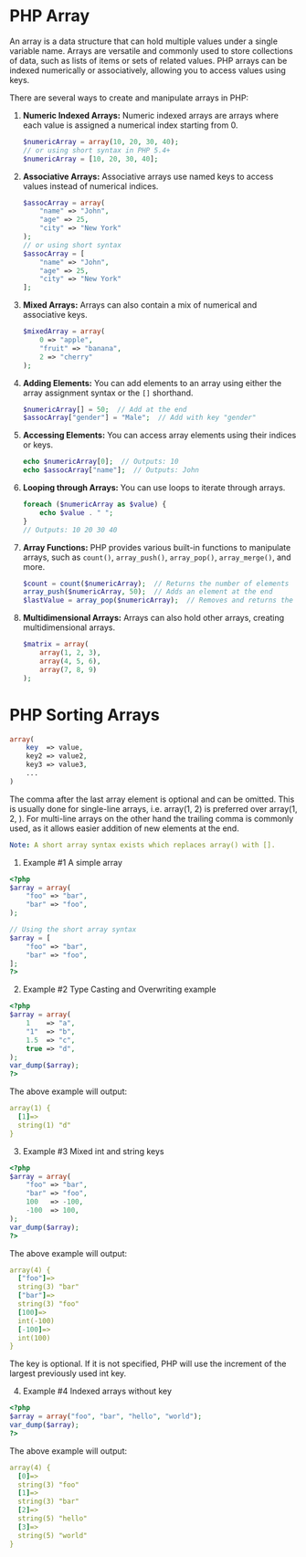 # PHP Array 

An array is a data structure that can hold multiple values under a single variable name. Arrays are versatile and commonly used to store collections of data, such as lists of items or sets of related values. PHP arrays can be indexed numerically or associatively, allowing you to access values using keys.

There are several ways to create and manipulate arrays in PHP:

1. **Numeric Indexed Arrays:**
   Numeric indexed arrays are arrays where each value is assigned a numerical index starting from 0.

   ```php
   $numericArray = array(10, 20, 30, 40);
   // or using short syntax in PHP 5.4+
   $numericArray = [10, 20, 30, 40];
   ```

2. **Associative Arrays:**
   Associative arrays use named keys to access values instead of numerical indices.

   ```php
   $assocArray = array(
       "name" => "John",
       "age" => 25,
       "city" => "New York"
   );
   // or using short syntax
   $assocArray = [
       "name" => "John",
       "age" => 25,
       "city" => "New York"
   ];
   ```

3. **Mixed Arrays:**
   Arrays can also contain a mix of numerical and associative keys.

   ```php
   $mixedArray = array(
       0 => "apple",
       "fruit" => "banana",
       2 => "cherry"
   );
   ```

4. **Adding Elements:**
   You can add elements to an array using either the array assignment syntax or the `[]` shorthand.

   ```php
   $numericArray[] = 50;  // Add at the end
   $assocArray["gender"] = "Male";  // Add with key "gender"
   ```

5. **Accessing Elements:**
   You can access array elements using their indices or keys.

   ```php
   echo $numericArray[0];  // Outputs: 10
   echo $assocArray["name"];  // Outputs: John
   ```

6. **Looping through Arrays:**
   You can use loops to iterate through arrays.

   ```php
   foreach ($numericArray as $value) {
       echo $value . " ";
   }
   // Outputs: 10 20 30 40
   ```

7. **Array Functions:**
   PHP provides various built-in functions to manipulate arrays, such as `count()`, `array_push()`, `array_pop()`, `array_merge()`, and more.

   ```php
   $count = count($numericArray);  // Returns the number of elements
   array_push($numericArray, 50);  // Adds an element at the end
   $lastValue = array_pop($numericArray);  // Removes and returns the last element
   ```

8. **Multidimensional Arrays:**
   Arrays can also hold other arrays, creating multidimensional arrays.

   ```php
   $matrix = array(
       array(1, 2, 3),
       array(4, 5, 6),
       array(7, 8, 9)
   );
   ```
# PHP Sorting Arrays

```php
array(
    key  => value,
    key2 => value2,
    key3 => value3,
    ...
)
```
The comma after the last array element is optional and can be omitted. This is usually done for single-line arrays, i.e. array(1, 2) is preferred over array(1, 2, ). For multi-line arrays on the other hand the trailing comma is commonly used, as it allows easier addition of new elements at the end.

```yml
Note: A short array syntax exists which replaces array() with [].
```

1. Example #1 A simple array

```php
<?php
$array = array(
    "foo" => "bar",
    "bar" => "foo",
);

// Using the short array syntax
$array = [
    "foo" => "bar",
    "bar" => "foo",
];
?>
```

2. Example #2 Type Casting and Overwriting example
```php
<?php
$array = array(
    1    => "a",
    "1"  => "b",
    1.5  => "c",
    true => "d",
);
var_dump($array);
?>
```
The above example will output:
```yml
array(1) {
  [1]=>
  string(1) "d"
}
```

3. Example #3 Mixed int and string keys

```php
<?php
$array = array(
    "foo" => "bar",
    "bar" => "foo",
    100   => -100,
    -100  => 100,
);
var_dump($array);
?>
```
The above example will output:
```yml
array(4) {
  ["foo"]=>
  string(3) "bar"
  ["bar"]=>
  string(3) "foo"
  [100]=>
  int(-100)
  [-100]=>
  int(100)
}
```
The key is optional. If it is not specified, PHP will use the increment of the largest previously used int key.


4. Example #4 Indexed arrays without key
```php
<?php
$array = array("foo", "bar", "hello", "world");
var_dump($array);
?>
```
The above example will output:
```yml
array(4) {
  [0]=>
  string(3) "foo"
  [1]=>
  string(3) "bar"
  [2]=>
  string(5) "hello"
  [3]=>
  string(5) "world"
}
```
